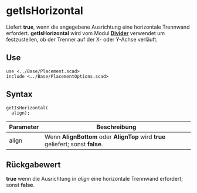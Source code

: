# getIsHorizontal

Liefert __true__, wenn die angegebene Ausrichtung eine horizontale Trennwand erfordert. __getIsHorizontal__ wird vom Modul [__Divider__](../ModelBase/Divider.md) verwendet um festzustellen, ob der Trenner auf der X- oder Y-Achse verläuft.

## Use
```
use <../Base/Placement.scad>
include <../Base/PlacementOptions.scad>
```

## Syntax
```
getIsHorizontal(
  align);
```

| Parameter | Beschreibung |
| ------ | ------ |
| align | Wenn __AlignBottom__ oder __AlignTop__ wird __true__ geliefert; sonst __false__. |

## Rückgabewert
__true__ wenn die Ausrichtung in *align* eine horizontale Trennwand erfordert; sonst __false__.
